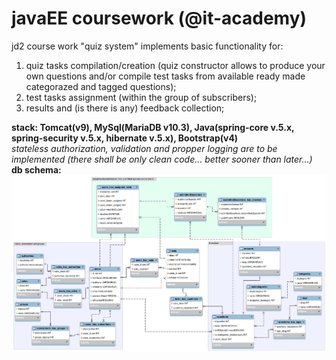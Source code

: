# javaEE coursework (@it-academy)
<p> jd2 course work "quiz system" implements basic functionality for: <p>
<ol>
 <li>
  quiz tasks compilation/creation (quiz constructor allows to produce your own questions and/or compile test tasks from available ready made categorazed and tagged questions);
 </li>
<li>
  test tasks assignment (within the group of subscribers);
</li>
<li>
  results and (is there is any) feedback collection;
</li>
</ol>
 
**stack: Tomcat(v9), MySql(MariaDB v10.3), Java(spring-core v.5.x, spring-security v.5.x, hibernate v.5.x), Bootstrap(v4)**
<br/>
<i>stateless authorization, validation and propper logging are to be implemented (there shall be only clean code... better sooner than later...)</i>
<br/>
<strong>db schema:</strong>
![](db-schema-picture-05.png)
